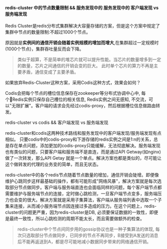 #### redis-cluster 中的节点数量限制 && 服务发现中的 服务发现中的 客户端发现 vs 服务端发现

Redis Cluster是redis分布式集群解决大容量存储的方案，但是这个方案中规定了集群中节点的数量限制:不超过1000个节点。

原因就是**实例间的通信开销会随着实例规模的增加而增大**,在集群超过一定规模时(1000个节点)，集群吞吐量反而会下降。

> 类似于超算，不是简单的堆芯片就可以提升性能。当芯片的数量增多到一定的数量，芯片之间通信的开销会变的巨大。
> 此时单个芯片的算力不再是主要矛盾，通信变成了主要矛盾。


如果放弃Redis-Cluster这种方案，采用Codis这种方式，效果会如何？

Codis会把每个节点的槽位信息保存在zookeeper等分布式协调中心中, 每个Redis实例只保存自己槽位的相关信息, Redis实例之间无感知, 不交流，可以"无限扩展"。客户端的请求会先经过codis-proxy，然后根据槽位信息做路由转发。


redis-cluster vs codis  && 客户端发现 vs 服务端发现


redis-cluster和codis这两种技术路线和服务发现中的客户端发现/服务端发现有点相似。
只要codis中的codis-proxy和下游存储的redis实例之间是1:n的关系，总是存在单点问题，添加更加的codis-proxy只能缓解，无法彻底解决。服务端发现也有类似的问题，只要客户端和服务端不是直连，而是通过API Getway(如nginx)做了一次转发，那么API Getay 就是一个单点。解决方案也都是类似的，尽可能让这个做转发的代理的业务变的简单，而且无状态。

redis-cluster中的各个redis节点随着节点数量的增加，通信开销会陡增。即便像维护心跳同步这样最基础的操作，都有可能形成"网络风暴"，解决方案就是每次选取部分节点做同步。客户端与服务端直连也会面临同样的问题，每个客户端节点都需要维护与服务端节点的连接，定时做心跳检测，一旦客户端节点变多，服务端压力也会变的很大。解决方案就是采用子集算法，客户端从服务端列表中选取一个子集来连接，从而减小服务端节点因连接过多造成的压力。在这个问题上，redis-cluster的问题更严重，因为redis-cluster是DB, 必须要保证数据的一致性，即便是最终一致性，所以心跳检测的周期不能太长，而且需要做额外的检查。


> redis-cluster中个节点间同步用的gossip协议也是一种子集算法的体现, 每次只选取部分节点做同步，已同步的节点不再同步，B接受到A发送的消息后不能再返送到A，都是尽可能地减小数据同步带来的网络通信开销。
